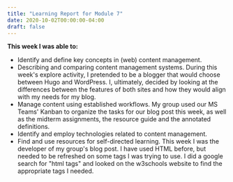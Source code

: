```yaml
---
title: "Learning Report for Module 7"
date: 2020-10-02T00:00:00-04:00
draft: false
---
```


**This week I was able to:**
+ Identify and define key concepts in (web) content management.
+ Describing and comparing content management systems. During this week's explore activity, I pretended to be a blogger that would choose between Hugo and WordPress. I, ultimately, decided by looking at the differences between the features of both sites and how they would align with my needs for my blog.
+ Manage content using established workflows. My group used our MS Teams' Kanban to organize the tasks for our blog post this week, as well as the midterm assignments, the resource guide and the annotated definitions.
+ Identify and employ technologies related to content management.
+ Find and use resources for self-directed learning. This week I was the developer of my group's blog post. I have used HTML before, but needed to be refreshed on some tags I was trying to use. I did a google search for "html tags" and looked on the w3schools website to find the appropriate tags I needed.
